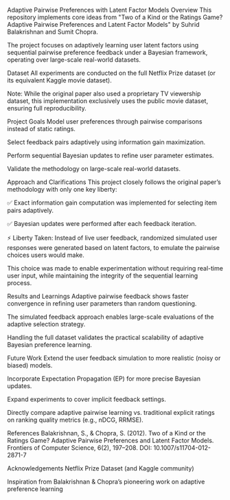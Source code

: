 Adaptive Pairwise Preferences with Latent Factor Models
Overview
This repository implements core ideas from
"Two of a Kind or the Ratings Game? Adaptive Pairwise Preferences and Latent Factor Models"
by Suhrid Balakrishnan and Sumit Chopra.

The project focuses on adaptively learning user latent factors using sequential pairwise preference feedback under a Bayesian framework, operating over large-scale real-world datasets.

Dataset
All experiments are conducted on the full Netflix Prize dataset (or its equivalent Kaggle movie dataset).

Note:
While the original paper also used a proprietary TV viewership dataset,
this implementation exclusively uses the public movie dataset, ensuring full reproducibility.

Project Goals
Model user preferences through pairwise comparisons instead of static ratings.

Select feedback pairs adaptively using information gain maximization.

Perform sequential Bayesian updates to refine user parameter estimates.

Validate the methodology on large-scale real-world datasets.

Approach and Clarifications
This project closely follows the original paper’s methodology with only one key liberty:

✅ Exact information gain computation was implemented for selecting item pairs adaptively.

✅ Bayesian updates were performed after each feedback iteration.

⚡ Liberty Taken: Instead of live user feedback, randomized simulated user responses were generated based on latent factors,
to emulate the pairwise choices users would make.

This choice was made to enable experimentation without requiring real-time user input, while maintaining the integrity of the sequential learning process.

Results and Learnings
Adaptive pairwise feedback shows faster convergence in refining user parameters than random questioning.

The simulated feedback approach enables large-scale evaluations of the adaptive selection strategy.

Handling the full dataset validates the practical scalability of adaptive Bayesian preference learning.

Future Work
Extend the user feedback simulation to more realistic (noisy or biased) models.

Incorporate Expectation Propagation (EP) for more precise Bayesian updates.

Expand experiments to cover implicit feedback settings.

Directly compare adaptive pairwise learning vs. traditional explicit ratings on ranking quality metrics (e.g., nDCG, RRMSE).

References
Balakrishnan, S., & Chopra, S. (2012). Two of a Kind or the Ratings Game? Adaptive Pairwise Preferences and Latent Factor Models. Frontiers of Computer Science, 6(2), 197–208. DOI: 10.1007/s11704-012-2871-7

Acknowledgements
Netflix Prize Dataset (and Kaggle community)

Inspiration from Balakrishnan & Chopra’s pioneering work on adaptive preference learning

